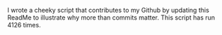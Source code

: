 I wrote a cheeky script that contributes to my Github by updating this ReadMe to illustrate why more than commits matter. This script has run 4126 times.